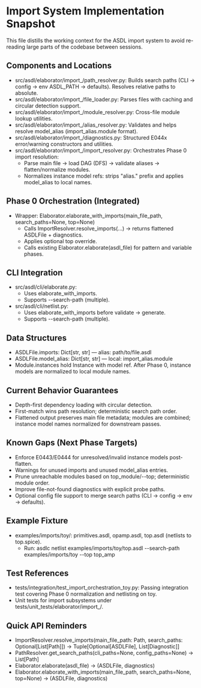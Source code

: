 # Import System Implementation Snapshot

This file distills the working context for the ASDL import system to avoid re-reading large parts of the codebase between sessions.

## Components and Locations
- src/asdl/elaborator/import_/path_resolver.py: Builds search paths (CLI -> config -> env ASDL_PATH -> defaults). Resolves relative paths to absolute.
- src/asdl/elaborator/import_/file_loader.py: Parses files with caching and circular detection support.
- src/asdl/elaborator/import_/module_resolver.py: Cross-file module lookup utilities.
- src/asdl/elaborator/import_/alias_resolver.py: Validates and helps resolve model_alias (import_alias.module format).
- src/asdl/elaborator/import_/diagnostics.py: Structured E044x error/warning constructors and utilities.
- src/asdl/elaborator/import_/import_resolver.py: Orchestrates Phase 0 import resolution:
  - Parse main file -> load DAG (DFS) -> validate aliases -> flatten/normalize modules.
  - Normalizes instance model refs: strips "alias." prefix and applies model_alias to local names.

## Phase 0 Orchestration (Integrated)
- Wrapper: Elaborator.elaborate_with_imports(main_file_path, search_paths=None, top=None)
  - Calls ImportResolver.resolve_imports(...) -> returns flattened ASDLFile + diagnostics.
  - Applies optional top override.
  - Calls existing Elaborator.elaborate(asdl_file) for pattern and variable phases.

## CLI Integration
- src/asdl/cli/elaborate.py:
  - Uses elaborate_with_imports.
  - Supports --search-path (multiple).
- src/asdl/cli/netlist.py:
  - Uses elaborate_with_imports before validate -> generate.
  - Supports --search-path (multiple).

## Data Structures
- ASDLFile.imports: Dict[str, str] — alias: path/to/file.asdl
- ASDLFile.model_alias: Dict[str, str] — local: import_alias.module
- Module.instances hold Instance with model ref. After Phase 0, instance models are normalized to local module names.

## Current Behavior Guarantees
- Depth-first dependency loading with circular detection.
- First-match wins path resolution; deterministic search path order.
- Flattened output preserves main file metadata; modules are combined; instance model names normalized for downstream passes.

## Known Gaps (Next Phase Targets)
- Enforce E0443/E0444 for unresolved/invalid instance models post-flatten.
- Warnings for unused imports and unused model_alias entries.
- Prune unreachable modules based on top_module/--top; deterministic module order.
- Improve file-not-found diagnostics with explicit probe paths.
- Optional config file support to merge search paths (CLI -> config -> env -> defaults).

## Example Fixture
- examples/imports/toy/: primitives.asdl, opamp.asdl, top.asdl (netlists to top.spice).
  - Run: asdlc netlist examples/imports/toy/top.asdl --search-path examples/imports/toy --top top_amp

## Test References
- tests/integration/test_import_orchestration_toy.py: Passing integration test covering Phase 0 normalization and netlisting on toy.
- Unit tests for import subsystems under tests/unit_tests/elaborator/import_/.

## Quick API Reminders
- ImportResolver.resolve_imports(main_file_path: Path, search_paths: Optional[List[Path]]) -> Tuple[Optional[ASDLFile], List[Diagnostic]]
- PathResolver.get_search_paths(cli_paths=None, config_paths=None) -> List[Path]
- Elaborator.elaborate(asdl_file) -> (ASDLFile, diagnostics)
- Elaborator.elaborate_with_imports(main_file_path, search_paths=None, top=None) -> (ASDLFile, diagnostics)
